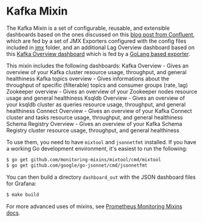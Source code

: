 # Kafka Mixin

The Kafka Mixin is a set of configurable, reusable, and extensible dashboards based on the ones discussed on this [blog post from Confluent](https://www.confluent.io/blog/monitor-kafka-clusters-with-prometheus-grafana-and-confluent/), which are fed by a set of JMX Exporters configured with the config files included in [jmx](./jmx) folder, and an additional Lag Overview dashboard based on this [Kafka Overview dashboard](https://grafana.com/grafana/dashboards/7589) which is fed by a [GoLang based exporter](https://github.com/davidmparrott/kafka_exporter).

This mixin includes the following dashboards:
Kafka Overview - Gives an overview of your Kafka cluster resource usage, throughput, and general healthiness 
Kafka topics overview - Gives informations about the throughput of specific (filterable) topics and consumer groups (rate, lag)
Zookeeper overview - Gives an overview of your Zookeeper nodes resource usage and general healthiness 
Ksqldb Overview - Gives an overview of your ksqldb cluster as queries resource usage, throughput, and general healthiness 
Connect Overview - Gives an overview of your Kafka Connect cluster and tasks resource usage, throughput, and general healthiness
Schema Registry Overview - Gives an overview of your Kafka Schema Registry cluster resource usage, throughput, and general healthiness

To use them, you need to have `mixtool` and `jsonnetfmt` installed. If you have a working Go development environment, it's easiest to run the following:

```bash
$ go get github.com/monitoring-mixins/mixtool/cmd/mixtool
$ go get github.com/google/go-jsonnet/cmd/jsonnetfmt
```

You can then build a directory `dashboard_out` with the JSON dashboard files for Grafana:

```bash
$ make build
```

For more advanced uses of mixins, see [Prometheus Monitoring Mixins docs](https://github.com/monitoring-mixins/docs).
